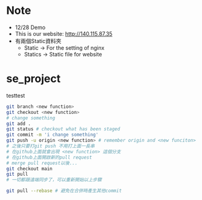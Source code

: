 # Note
* 12/28 Demo
* This is our website: http://140.115.87.35
* 有兩個Static資料夾
  * Static -> For the setting of nginx
  * Statics -> Static file for website


# se_project

testtest

```sh
git branch <new function>
git checkout <new function>
# change something
git add .
git status # checkout what has been staged
git commit -m 'i change something'
git push -u origin <new function> # remember origin and <new funciton>
# 之後只要打git push 不用打上面一長串
# 在github上面就會出現 <new function> 這個分支
# 在github上面開啟新的pull request
# merge pull request以後...
git checkout main
git pull
# 一切都跟遠端同步了，可以重新開始以上步驟

git pull --rebase # 避免在合併時產生其他commit
```
